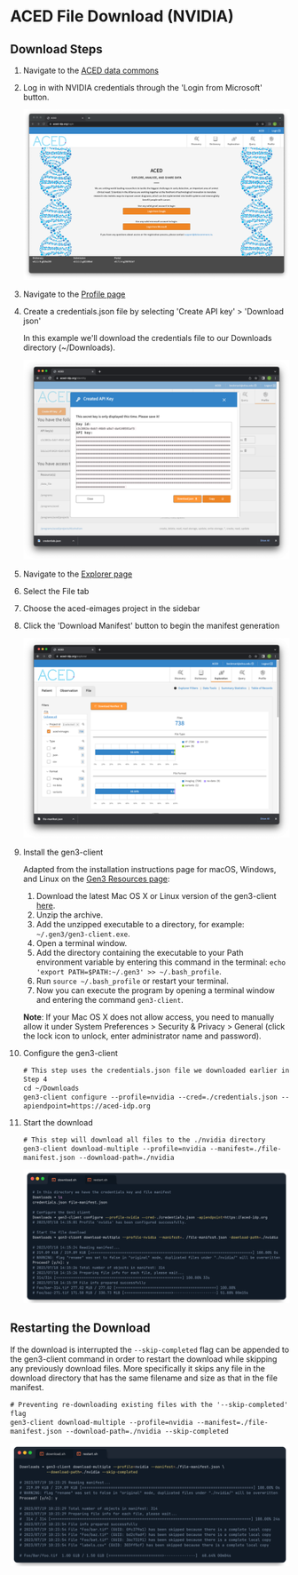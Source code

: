 # ACED File Download (NVIDIA)

## Download Steps

1. Navigate to the [ACED data commons](https://aced-idp.org/)

2. Log in with NVIDIA credentials through the 'Login from Microsoft' button.

    ![Login page](./images/login.png)

3. Navigate to the [Profile page](https://aced-idp.org/identity) 

4. Create a credentials.json file by selecting 'Create API key' > 'Download json'

    In this example we'll download the credentials file to our Downloads directory (~/Downloads).

    ![Creating a credentials.json key](./images/credentials-json.png)

5. Navigate to the [Explorer page](https://aced-idp.org/explorer)

6. Select the File tab

7. Choose the aced-eimages project in the sidebar

8. Click the 'Download Manifest' button to begin the manifest generation

    ![Downloading a file manifest](./images/file-manifest-download.png)

9. Install the gen3-client

    Adapted from the installation instructions page for macOS, Windows, and Linux on the [Gen3 Resources page](https://gen3.org/resources/user/gen3-client/#1-installation-instructions):

    1. Download the latest Mac OS X or Linux version of the gen3-client [here](https://github.com/uc-cdis/cdis-data-client/releases/latest).
    2. Unzip the archive.
    3. Add the unzipped executable to a directory, for example: `~/.gen3/gen3-client.exe`.
    4. Open a terminal window.
    5. Add the directory containing the executable to your Path environment variable by entering this command in the terminal: `echo 'export PATH=$PATH:~/.gen3' >> ~/.bash_profile`.
    6. Run `source ~/.bash_profile` or restart your terminal.
    7. Now you can execute the program by opening a terminal window and entering the command `gen3-client`.

    **Note**: If your Mac OS X does not allow access, you need to manually allow it under System Preferences > Security & Privacy > General (click the lock icon to unlock, enter administrator name and password).

10. Configure the gen3-client

        # This step uses the credentials.json file we downloaded earlier in Step 4
        cd ~/Downloads
        gen3-client configure --profile=nvidia --cred=./credentials.json --apiendpoint=https://aced-idp.org

11. Start the download

        # This step will download all files to the ./nvidia directory
        gen3-client download-multiple --profile=nvidia --manifest=./file-manifest.json --download-path=./nvidia

    ![Starting the file download](./images/file-download.png)

## Restarting the Download

If the download is interrupted the `--skip-completed` flag can be appended to the gen3-client command in order to restart the download while skipping any previously download files. More specifically it skips any file in the download directory that has the same filename and size as that in the file manifest.

    # Preventing re-downloading existing files with the '--skip-completed' flag
    gen3-client download-multiple --profile=nvidia --manifest=./file-manifest.json --download-path=./nvidia --skip-completed

![Restarting the file download](./images/restart-file-download.png)
